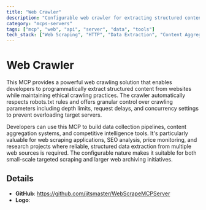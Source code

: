 ```yaml
---
title: "Web Crawler"
description: "Configurable web crawler for extracting structured content from websites with customizable settings and robots.txt compliance."
category: "mcps-servers"
tags: ["mcp", "web", "api", "server", "data", "tools"]
tech_stack: ["Web Scraping", "HTTP", "Data Extraction", "Content Aggregation", "Robots.txt"]
---
```


# Web Crawler

This MCP provides a powerful web crawling solution that enables developers to programmatically extract structured content from websites while maintaining ethical crawling practices. The crawler automatically respects robots.txt rules and offers granular control over crawling parameters including depth limits, request delays, and concurrency settings to prevent overloading target servers.

Developers can use this MCP to build data collection pipelines, content aggregation systems, and competitive intelligence tools. It's particularly valuable for web scraping applications, SEO analysis, price monitoring, and research projects where reliable, structured data extraction from multiple web sources is required. The configurable nature makes it suitable for both small-scale targeted scraping and larger web archiving initiatives.

## Details

- **GitHub**: https://github.com/jitsmaster/WebScrapeMCPServer
- **Logo**: 
